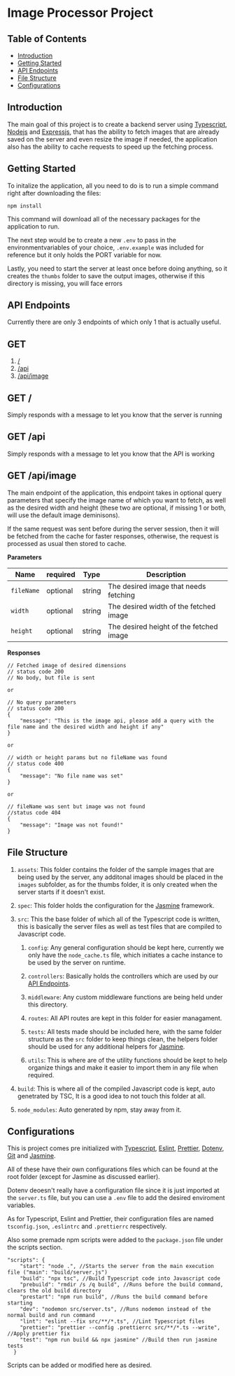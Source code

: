 # Image Processor Project

## Table of Contents

-   [Introduction](#introduction)
-   [Getting Started](#getting-started)
-   [API Endpoints](#api-endpoints)
-   [File Structure](#file-structure)
-   [Configurations](#configurations)

## Introduction

The main goal of this project is to create a backend server using [Typescript](https://www.typescriptlang.org/), [Nodejs](https://nodejs.org/) and [Expressjs](https://expressjs.com/), that has the ability to fetch images that are already saved on the server and even resize the image if needed, the application also has the ability to cache requests to speed up the fetching process.

## Getting Started

To initalize the application, all you need to do is to run a simple command right after downloading the files:

```
npm install
```

This command will download all of the necessary packages for the application to run.

The next step would be to create a new `.env` to pass in the environmentvariables of your choice, `.env.example` was included for reference but it only holds the PORT variable for now.

Lastly, you need to start the server at least once before doing anything, so it creates the `thumbs` folder to save the output images, otherwise if this directory is missing, you will face errors

## API Endpoints

Currently there are only 3 endpoints of which only 1 that is actually useful.

## GET

1. [/](#get-/)<br/>
2. [/api](#get-/api) <br/>
3. [/api/image](#get_/api/image)<br/>

## GET /

Simply responds with a message to let you know that the server is running

## GET /api

Simply responds with a message to let you know that the API is working

## GET /api/image

The main endpoint of the application, this endpoint takes in optional query parameters that specify the image name of which you want to fetch, as well as the desired width and height (these two are optional, if missing 1 or both, will use the default image deminisons).

If the same request was sent before during the server session, then it will be fetched from the cache for faster responses, otherwise, the request is processed as usual then stored to cache.

**Parameters**

| Name       |required| Type   | Description                             |
| ---------- |--------| ------ | --------------------------------------- |
| `fileName` |optional| string | The desired image that needs fetching   |
| `width`    |optional| string | The desired width of the fetched image  |
| `height`   |optional| string | The desired height of the fetched image |

**Responses**

```
// Fetched image of desired dimensions
// status code 200
// No body, but file is sent

or

// No query parameters
// status code 200
{
    "message": "This is the image api, please add a query with the file name and the desired width and height if any"
}

or

// width or height params but no fileName was found
// status code 400
{
    "message": "No file name was set"
}

or

// fileName was sent but image was not found
//status code 404
{
    "message": "Image was not found!"
}
```

## File Structure

1. `assets`: This folder contains the folder of the sample images that are being used by the server, any additonal images should be placed in the `images` subfolder, as for the thumbs folder, it is only created when the server starts if it doesn't exist.

2. `spec`: This folder holds the configuration for the [Jasmine](https://jasmine.github.io/) framework.

3. `src`: This the base folder of which all of the Typescript code is written, this is basically the server files as well as test files that are compiled to Javascript code.
    1. `config`: Any general configuration should be kept here, currently we only have the `node_cache.ts` file, which initiates a cache instance to be used by the server on runtime.

    2. `controllers`: Basically holds the controllers which are used by our [API Endpoints](#api-endpoints).
    
    3. `middleware`: Any custom middleware functions are being held under this directory.

    4. `routes`: All API routes are kept in this folder for easier managament.

    5. `tests`: All tests made should be included here, with the same folder structure as the `src` folder to keep things clean, the helpers folder should be used for any additional helpers for [Jasmine](https://jasmine.github.io/).

    6. `utils`: This is where are of the utility functions should be kept to help organize things and make it easier to import them in any file when required.
4. `build`: This is where all of the compiled Javascript code is kept, auto genetrated by TSC, It is a good idea to not touch this folder at all.

5. `node_modules`: Auto generated by npm, stay away from it.

## Configurations

This is project comes pre initialized with [Typescript](https://www.typescriptlang.org/), [Eslint](https://eslint.org/), [Prettier](https://prettier.io/), [Dotenv](https://www.npmjs.com/package/dotenv), [Git](https://git-scm.com/) and [Jasmine](https://jasmine.github.io/).

All of these have their own configurations files which can be found at the root folder (except for Jasmine as discussed earlier).

Dotenv deoesn't really have a configuration file since it is just imported at the `server.ts` file, but you can use a `.env` file to add the desired enviroment variables.

As for Typescript, Eslint and Prettier, their configuration files are named `tsconfig.json`, `.eslintrc` and `.prettierrc` respectively.

Also some premade npm scripts were added to the `package.json` file under the scripts section.

```
"scripts": {
    "start": "node .", //Starts the server from the main execution file ("main": "build/server.js")
    "build": "npx tsc", //Build Typescript code into Javascript code
    "prebuild": "rmdir /s /q build", //Runs before the build command, clears the old build directory
    "prestart": "npm run build", //Runs the build command before starting
    "dev": "nodemon src/server.ts", //Runs nodemon instead of the normal build and run command
    "lint": "eslint --fix src/**/*.ts", //Lint Typescript files
    "prettier": "prettier --config .prettierrc src/**/*.ts --write", //Apply prettier fix
    "test": "npm run build && npx jasmine" //Build then run jasmine tests
  }
```

Scripts can be added or modified here as desired.

